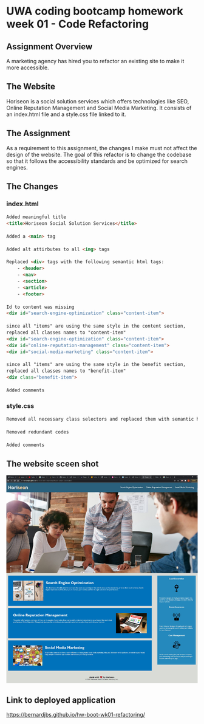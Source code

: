 # UWA coding bootcamp homework week 01 - Code Refactoring
## Assignment Overview
A marketing agency has hired you to refactor an existing site to make it more accessible.

## The Website
Horiseon is a social solution services which offers technologies like SEO, Online Reputation Management and Social Media Marketing. 
It consists of an index.html file and a style.css file linked to it.

## The Assignment
As a requirement to this assignment, the changes I make must not affect the design of the website. The goal of this refactor is to change the codebase so that it follows the accessibility standards and be optimized for search engines. 

## The Changes
### index.html
``` html
Added meaningful title 
<title>Horiseon Social Solution Services</title>

Added a <main> tag

Added alt attirbutes to all <img> tags

Replaced <div> tags with the following semantic html tags: 
    - <header>
    - <nav>
    - <section>
    - <article>
    - <footer>

Id to content was missing
<div id="search-engine-optimization" class="content-item">

since all "items" are using the same style in the content section, 
replaced all classes names to "content-item"
<div id="search-engine-optimization" class="content-item">
<div id="online-reputation-management" class="content-item">
<div id="social-media-marketing" class="content-item">

since all "items" are using the same style in the benefit section, 
replaced all classes names to "benefit-item"
<div class="benefit-item">   

Added comments
```

### style.css
``` css
Removed all necessary class selectors and replaced them with semantic html selectors

Removed redundant codes

Added comments
```

## The website sceen shot
![Website Screen Shot](/assets/images/Horiseon.jpg)

## Link to deployed application
https://bernardjbs.github.io/hw-boot-wk01-refactoring/
